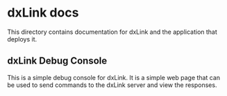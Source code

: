 # dxLink docs

This directory contains documentation for dxLink and the application that deploys it.

## dxLink Debug Console

This is a simple debug console for dxLink. It is a simple web page that can be used to send commands to the dxLink server and view the responses.
